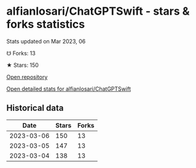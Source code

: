 # alfianlosari/ChatGPTSwift - stars & forks statistics

Stats updated on Mar 2023, 06

☋ Forks: 13

★ Stars: 150

[Open repository](https://github.com/alfianlosari/ChatGPTSwift)

[Open detailed stats for alfianlosari/ChatGPTSwift](https://reviewgithub.com/rep/alfianlosari/ChatGPTSwift)

## Historical data
| Date | Stars | Forks |
|------|-------|-------|
| 2023-03-06 | 150 | 13 | 
| 2023-03-05 | 147 | 13 | 
| 2023-03-04 | 138 | 13 | 

